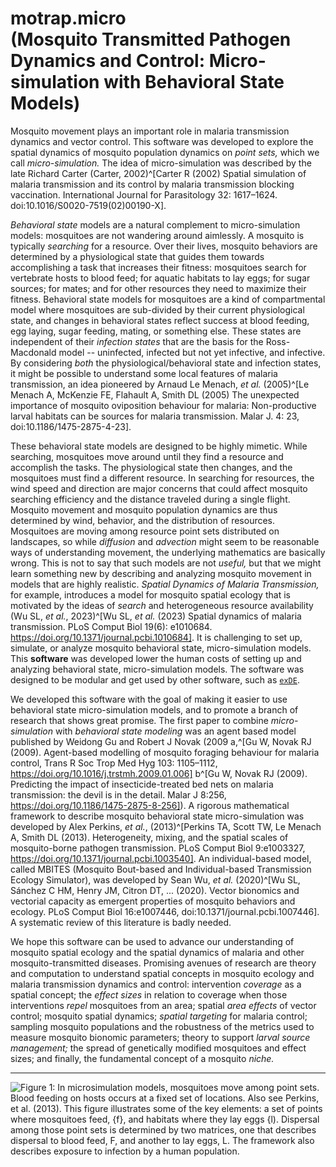 # motrap.micro <br> (**Mo**squito **Tr**ansmitted **P**athogen Dynamics and Control: **Micro**-simulation with Behavioral State Models)

Mosquito movement plays an important role in malaria transmission dynamics and vector control. This software was developed to explore the spatial dynamics of mosquito population dynamics on *point sets,* which we call *micro-simulation.*
The idea of micro-simulation was described by the late Richard Carter (Carter, 2002)^[Carter R (2002) Spatial simulation of malaria transmission and its control by malaria transmission blocking vaccination. International Journal for Parasitology 32: 1617–1624. doi:10.1016/S0020-7519(02)00190-X].  

*Behavioral state* models are a natural complement to micro-simulation models: mosquitoes are not wandering around aimlessly. 
A mosquito is typically *searching* for a resource. 
Over their lives, mosquito behaviors are determined by a physiological state that guides them towards accomplishing a task that increases their fitness: mosquitoes search for vertebrate hosts to blood feed; for aquatic habitats to lay eggs; for sugar sources; for mates; and for other resources they need to maximize their fitness. 
Behavioral state models for mosquitoes are a kind of compartmental model where mosquitoes are sub-divided by their current physiological state, and changes in behavioral states reflect success at blood feeding, egg laying, sugar feeding, mating, or something else. 
These states are independent of their *infection states* that are the basis for the Ross-Macdonald model -- uninfected, infected but not yet infective, and infective. By considering *both* the physiological/behavioral state and infection states, it might be possible to understand some local features of malaria transmission, an idea pioneered by Arnaud Le Menach, *et al.* (2005)^[Le Menach A, McKenzie FE, Flahault A, Smith DL (2005) The unexpected importance of mosquito oviposition behaviour for malaria: Non-productive larval habitats can be sources for malaria transmission. Malar J. 4: 23, doi:10.1186/1475-2875-4-23]. 

These behavioral state models are designed to be highly mimetic. 
While searching, mosquitoes move around until they find a resource and accomplish the tasks.
The physiological state then changes, and the mosquitoes must find a different resource.
In searching for resources, the wind speed and direction are major concerns that could affect mosquito searching efficiency and the distance traveled during a single flight.
Mosquito movement and mosquito population dynamics are thus determined by wind, behavior, and the distribution of resources.
Mosquitoes are moving among resource point sets distributed on landscapes, so while *diffusion* and *advection* might seem to be reasonable ways of understanding movement, the underlying mathematics are basically wrong.
This is not to say that such models are not *useful,* but that we might learn something new by describing and analyzing mosquito movement in models that are highly realistic. 
*Spatial Dynamics of Malaria Transmission,* for example, introduces a model for mosquito spatial ecology that is motivated by the ideas of *search* and heterogeneous resource availability (Wu SL, *et al.*, 2023)^[Wu SL, *et al.* (2023) Spatial dynamics of malaria transmission. PLoS Comput Biol 19(6): e1010684. https://doi.org/10.1371/journal.pcbi.1010684]. 
It is challenging to set up, simulate, or analyze mosquito behavioral state, micro-simulation models. This **software** was developed lower the human costs of setting up and analyzing behavioral state, micro-simulation models. The software was designed to be modular and get used by other software, such as [`exDE`](https://github.com/dd-harp/exDE). 

We developed this software with the goal of making it easier to use behavioral state micro-simulation models, and to promote a branch of research that shows great promise. 
The first paper to combine *micro-simulation* with *behavioral state modeling* was an agent based model published by Weidong Gu and Robert J Novak (2009 a,^[Gu W,  Novak RJ (2009). Agent-based modelling of mosquito foraging behaviour for malaria control, Trans R Soc Trop Med Hyg 103: 1105–1112, https://doi.org/10.1016/j.trstmh.2009.01.006] b^[Gu W, Novak RJ (2009). Predicting the impact of insecticide-treated bed nets on malaria transmission: the devil is in the detail. Malar J 8:256, https://doi.org/10.1186/1475-2875-8-256]). A rigorous mathematical framework to describe mosquito behavioral state micro-simulation was developed by Alex Perkins, *et al.*, (2013)^[Perkins TA, Scott TW, Le Menach A, Smith DL (2013). Heterogeneity, mixing, and the spatial scales of mosquito-borne pathogen transmission. PLoS Comput Biol 9:e1003327, https://doi.org/10.1371/journal.pcbi.1003540]. An individual-based model, 
called MBITES (Mosquito Bout-based and Individual-based Transmission Ecology Simulator), 
was developed by Sean Wu, *et al.* (2020)^[Wu SL, Sánchez C HM, Henry JM, Citron DT, ... (2020). Vector bionomics and vectorial capacity as emergent properties of mosquito behaviors and ecology. PLoS Comput Biol 16:e1007446, doi:10.1371/journal.pcbi.1007446]. A systematic review of this literature is badly needed.

We hope this software can be used to advance our understanding of mosquito spatial ecology and the spatial dynamics of malaria and other mosquito-transmitted diseases. Promising avenues of research are theory and computation to understand spatial concepts in mosquito ecology and malaria transmission dynamics and control: intervention *coverage* as a spatial concept; the *effect sizes* in relation to coverage when those interventions *repel* mosquitoes from an area; spatial *area effects* of vector control; mosquito spatial dynamics; *spatial targeting* for malaria control; sampling mosquito populations and the robustness of the metrics used to measure mosquito bionomic parameters; theory to support *larval source management;* the spread of genetically modified mosquitoes and effect sizes; and finally, the fundamental concept of a mosquito *niche.*

***

![**Figure 1:** In microsimulation models, mosquitoes move among point sets. Blood feeding on hosts occurs at a fixed set of locations. Also see Perkins, *et al.* (2013). This figure illustrates some of the key elements: a set of points where mosquitoes feed, *{f},*  and habitats where they lay eggs *{l)*. Dispersal among those point sets is determined by two matrices, one that describes dispersal to blood feed, $F$, and another to lay eggs, $L$. The framework also describes exposure to infection by a human population.](vignettes/DynamicsOnPoints.png)
